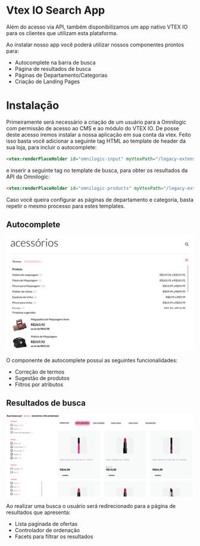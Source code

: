 # Vtex IO Search App

Além do acesso via API, também disponibilizamos um app nativo VTEX IO para os clientes que utilizam esta plataforma.

Ao instalar nosso app você poderá utilizar nossos componentes prontos para:

- Autocomplete na barra de busca
- Página de resultados de busca
- Páginas de Departamento/Categorias
- Criação de Landing Pages

# Instalação

Primeiramente será necessário a criação de um usuário para a Omnilogic com permissão de acesso ao CMS e ao módulo do VTEX IO. De posse deste acesso iremos instalar a nossa aplicação em sua conta da vtex. 
Feito isso basta você adicionar a seguinte tag HTML ao template de header da sua loja, para incluir o autocomplete:

```html
<vtex:renderPlaceHolder id="omnilogic-input" myVtexPath="/legacy-extensions/omnilogic/search" extensionPoint="omnilogic-search/input"/>
```

e inserir a seguinte tag no template de busca, para obter os resultados da API da Omnilogic:

```html
<vtex:renderPlaceHolder id="omnilogic-products" myVtexPath="/legacy-extensions/omnilogic/search" extensionPoint="omnilogic-search/products"/>
```

Caso você queira configurar as páginas de departamento e categoria, basta repetir o mesmo processo para estes templates.

## Autocomplete

![Autocomplete](assets/autocomplete.png)

O componente de autocomplete possui as seguintes funcionalidades:

- Correção de termos
- Sugestão de produtos
- Filtros por atributos

## Resultados de busca

![Autocomplete](assets/resultados.png)

Ao realizar uma busca o usuário será redirecionado para a página de resultados que apresenta:

- Lista paginada de ofertas
- Controlador de ordenação
- Facets para filtrar os resultados

